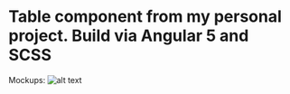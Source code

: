 # Table component from my personal project. Build via Angular 5 and SCSS
Mockups:
![alt text](https://raw.githubusercontent.com/username/projectname/branch/path/to/img.png)
